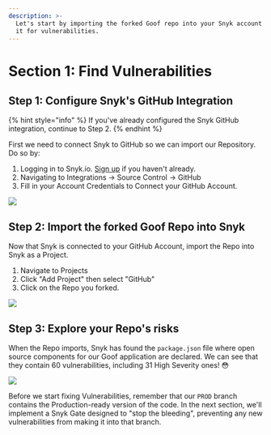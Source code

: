 ```yaml
---
description: >-
  Let's start by importing the forked Goof repo into your Snyk account to scan
  it for vulnerabilities.
---
```


# Section 1: Find Vulnerabilities

## Step 1: Configure Snyk's GitHub Integration

{% hint style="info" %}
If you've already configured the Snyk GitHub integration, continue to Step 2.
{% endhint %}

First we need to connect Snyk to GitHub so we can import our Repository. Do so by:

1. Logging in to Snyk.io. [Sign up](https://snyk.co/SnykGH) if you haven't already.
2. Navigating to Integrations -&gt; Source Control -&gt; GitHub
3. Fill in your Account Credentials to Connect your GitHub Account.

![](https://github.com/snyk/user-docs/tree/695c746d1b207ffdf923b84e4590d31b29e2cc73/docs/partner-workshops/.gitbook/assets/snyk-gh.png)

## Step 2: Import the forked Goof Repo into Snyk

Now that Snyk is connected to your GitHub Account, import the Repo into Snyk as a Project.

1. Navigate to Projects
2. Click "Add Project" then select "GitHub"
3. Click on the Repo you forked.

![](https://github.com/snyk/user-docs/tree/695c746d1b207ffdf923b84e4590d31b29e2cc73/docs/partner-workshops/.gitbook/assets/snyk-ghimport.png)

## Step 3: Explore your Repo's risks

When the Repo imports, Snyk has found the `package.json` file where open source components for our Goof application are declared. We can see that they contain 60 vulnerabilities, including 31 High Severity ones! 😳

![](https://github.com/snyk/user-docs/tree/695c746d1b207ffdf923b84e4590d31b29e2cc73/docs/partner-workshops/.gitbook/assets/snyk-projvulns.png)

Before we start fixing Vulnerabilities, remember that our `PROD` branch contains the Production-ready version of the code. In the next section, we'll implement a Snyk Gate designed to "stop the bleeding", preventing any new vulnerabilities from making it into that branch.

